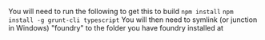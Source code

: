 You will need to run the following to get this to build
`npm install`
`npm install -g grunt-cli typescript`
You will then need to symlink (or junction in Windows) "foundry" to the folder you have foundry installed at
